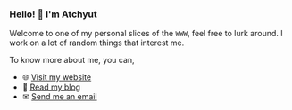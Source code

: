 ### Hello! 👋 I'm Atchyut

Welcome to one of my personal slices of the `WWW`, feel free to lurk around. I work on a lot of random things that interest me.

To know more about me, you can,
- 🌐 [Visit my website](https://atchyut.dev) 
- 📝 [Read my blog](https://blog.atchyut.dev)
- ✉ [Send me an email](mailto:hello@atchyut.dev,pulavarthi.preetham@gmail.com) 

